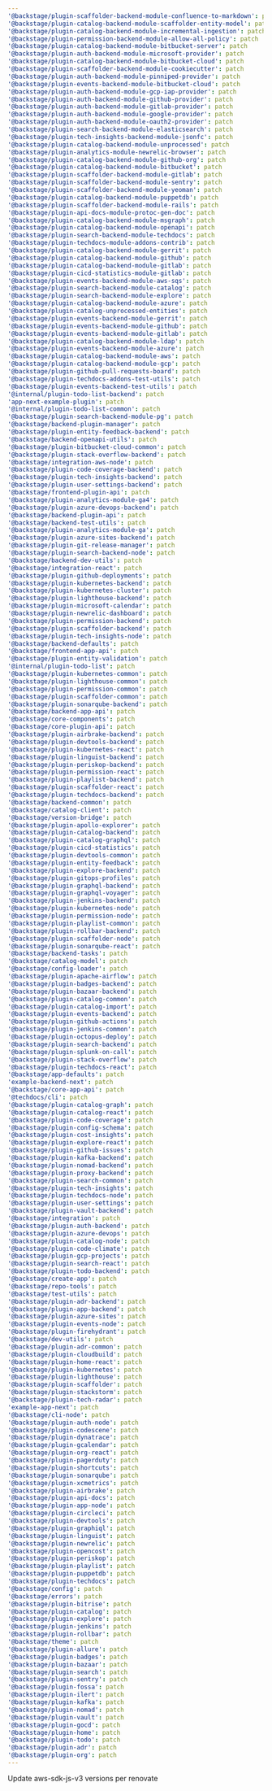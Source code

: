 ```yaml
---
'@backstage/plugin-scaffolder-backend-module-confluence-to-markdown': patch
'@backstage/plugin-catalog-backend-module-scaffolder-entity-model': patch
'@backstage/plugin-catalog-backend-module-incremental-ingestion': patch
'@backstage/plugin-permission-backend-module-allow-all-policy': patch
'@backstage/plugin-catalog-backend-module-bitbucket-server': patch
'@backstage/plugin-auth-backend-module-microsoft-provider': patch
'@backstage/plugin-catalog-backend-module-bitbucket-cloud': patch
'@backstage/plugin-scaffolder-backend-module-cookiecutter': patch
'@backstage/plugin-auth-backend-module-pinniped-provider': patch
'@backstage/plugin-events-backend-module-bitbucket-cloud': patch
'@backstage/plugin-auth-backend-module-gcp-iap-provider': patch
'@backstage/plugin-auth-backend-module-github-provider': patch
'@backstage/plugin-auth-backend-module-gitlab-provider': patch
'@backstage/plugin-auth-backend-module-google-provider': patch
'@backstage/plugin-auth-backend-module-oauth2-provider': patch
'@backstage/plugin-search-backend-module-elasticsearch': patch
'@backstage/plugin-tech-insights-backend-module-jsonfc': patch
'@backstage/plugin-catalog-backend-module-unprocessed': patch
'@backstage/plugin-analytics-module-newrelic-browser': patch
'@backstage/plugin-catalog-backend-module-github-org': patch
'@backstage/plugin-catalog-backend-module-bitbucket': patch
'@backstage/plugin-scaffolder-backend-module-gitlab': patch
'@backstage/plugin-scaffolder-backend-module-sentry': patch
'@backstage/plugin-scaffolder-backend-module-yeoman': patch
'@backstage/plugin-catalog-backend-module-puppetdb': patch
'@backstage/plugin-scaffolder-backend-module-rails': patch
'@backstage/plugin-api-docs-module-protoc-gen-doc': patch
'@backstage/plugin-catalog-backend-module-msgraph': patch
'@backstage/plugin-catalog-backend-module-openapi': patch
'@backstage/plugin-search-backend-module-techdocs': patch
'@backstage/plugin-techdocs-module-addons-contrib': patch
'@backstage/plugin-catalog-backend-module-gerrit': patch
'@backstage/plugin-catalog-backend-module-github': patch
'@backstage/plugin-catalog-backend-module-gitlab': patch
'@backstage/plugin-cicd-statistics-module-gitlab': patch
'@backstage/plugin-events-backend-module-aws-sqs': patch
'@backstage/plugin-search-backend-module-catalog': patch
'@backstage/plugin-search-backend-module-explore': patch
'@backstage/plugin-catalog-backend-module-azure': patch
'@backstage/plugin-catalog-unprocessed-entities': patch
'@backstage/plugin-events-backend-module-gerrit': patch
'@backstage/plugin-events-backend-module-github': patch
'@backstage/plugin-events-backend-module-gitlab': patch
'@backstage/plugin-catalog-backend-module-ldap': patch
'@backstage/plugin-events-backend-module-azure': patch
'@backstage/plugin-catalog-backend-module-aws': patch
'@backstage/plugin-catalog-backend-module-gcp': patch
'@backstage/plugin-github-pull-requests-board': patch
'@backstage/plugin-techdocs-addons-test-utils': patch
'@backstage/plugin-events-backend-test-utils': patch
'@internal/plugin-todo-list-backend': patch
'app-next-example-plugin': patch
'@internal/plugin-todo-list-common': patch
'@backstage/plugin-search-backend-module-pg': patch
'@backstage/backend-plugin-manager': patch
'@backstage/plugin-entity-feedback-backend': patch
'@backstage/backend-openapi-utils': patch
'@backstage/plugin-bitbucket-cloud-common': patch
'@backstage/plugin-stack-overflow-backend': patch
'@backstage/integration-aws-node': patch
'@backstage/plugin-code-coverage-backend': patch
'@backstage/plugin-tech-insights-backend': patch
'@backstage/plugin-user-settings-backend': patch
'@backstage/frontend-plugin-api': patch
'@backstage/plugin-analytics-module-ga4': patch
'@backstage/plugin-azure-devops-backend': patch
'@backstage/backend-plugin-api': patch
'@backstage/backend-test-utils': patch
'@backstage/plugin-analytics-module-ga': patch
'@backstage/plugin-azure-sites-backend': patch
'@backstage/plugin-git-release-manager': patch
'@backstage/plugin-search-backend-node': patch
'@backstage/backend-dev-utils': patch
'@backstage/integration-react': patch
'@backstage/plugin-github-deployments': patch
'@backstage/plugin-kubernetes-backend': patch
'@backstage/plugin-kubernetes-cluster': patch
'@backstage/plugin-lighthouse-backend': patch
'@backstage/plugin-microsoft-calendar': patch
'@backstage/plugin-newrelic-dashboard': patch
'@backstage/plugin-permission-backend': patch
'@backstage/plugin-scaffolder-backend': patch
'@backstage/plugin-tech-insights-node': patch
'@backstage/backend-defaults': patch
'@backstage/frontend-app-api': patch
'@backstage/plugin-entity-validation': patch
'@internal/plugin-todo-list': patch
'@backstage/plugin-kubernetes-common': patch
'@backstage/plugin-lighthouse-common': patch
'@backstage/plugin-permission-common': patch
'@backstage/plugin-scaffolder-common': patch
'@backstage/plugin-sonarqube-backend': patch
'@backstage/backend-app-api': patch
'@backstage/core-components': patch
'@backstage/core-plugin-api': patch
'@backstage/plugin-airbrake-backend': patch
'@backstage/plugin-devtools-backend': patch
'@backstage/plugin-kubernetes-react': patch
'@backstage/plugin-linguist-backend': patch
'@backstage/plugin-periskop-backend': patch
'@backstage/plugin-permission-react': patch
'@backstage/plugin-playlist-backend': patch
'@backstage/plugin-scaffolder-react': patch
'@backstage/plugin-techdocs-backend': patch
'@backstage/backend-common': patch
'@backstage/catalog-client': patch
'@backstage/version-bridge': patch
'@backstage/plugin-apollo-explorer': patch
'@backstage/plugin-catalog-backend': patch
'@backstage/plugin-catalog-graphql': patch
'@backstage/plugin-cicd-statistics': patch
'@backstage/plugin-devtools-common': patch
'@backstage/plugin-entity-feedback': patch
'@backstage/plugin-explore-backend': patch
'@backstage/plugin-gitops-profiles': patch
'@backstage/plugin-graphql-backend': patch
'@backstage/plugin-graphql-voyager': patch
'@backstage/plugin-jenkins-backend': patch
'@backstage/plugin-kubernetes-node': patch
'@backstage/plugin-permission-node': patch
'@backstage/plugin-playlist-common': patch
'@backstage/plugin-rollbar-backend': patch
'@backstage/plugin-scaffolder-node': patch
'@backstage/plugin-sonarqube-react': patch
'@backstage/backend-tasks': patch
'@backstage/catalog-model': patch
'@backstage/config-loader': patch
'@backstage/plugin-apache-airflow': patch
'@backstage/plugin-badges-backend': patch
'@backstage/plugin-bazaar-backend': patch
'@backstage/plugin-catalog-common': patch
'@backstage/plugin-catalog-import': patch
'@backstage/plugin-events-backend': patch
'@backstage/plugin-github-actions': patch
'@backstage/plugin-jenkins-common': patch
'@backstage/plugin-octopus-deploy': patch
'@backstage/plugin-search-backend': patch
'@backstage/plugin-splunk-on-call': patch
'@backstage/plugin-stack-overflow': patch
'@backstage/plugin-techdocs-react': patch
'@backstage/app-defaults': patch
'example-backend-next': patch
'@backstage/core-app-api': patch
'@techdocs/cli': patch
'@backstage/plugin-catalog-graph': patch
'@backstage/plugin-catalog-react': patch
'@backstage/plugin-code-coverage': patch
'@backstage/plugin-config-schema': patch
'@backstage/plugin-cost-insights': patch
'@backstage/plugin-explore-react': patch
'@backstage/plugin-github-issues': patch
'@backstage/plugin-kafka-backend': patch
'@backstage/plugin-nomad-backend': patch
'@backstage/plugin-proxy-backend': patch
'@backstage/plugin-search-common': patch
'@backstage/plugin-tech-insights': patch
'@backstage/plugin-techdocs-node': patch
'@backstage/plugin-user-settings': patch
'@backstage/plugin-vault-backend': patch
'@backstage/integration': patch
'@backstage/plugin-auth-backend': patch
'@backstage/plugin-azure-devops': patch
'@backstage/plugin-catalog-node': patch
'@backstage/plugin-code-climate': patch
'@backstage/plugin-gcp-projects': patch
'@backstage/plugin-search-react': patch
'@backstage/plugin-todo-backend': patch
'@backstage/create-app': patch
'@backstage/repo-tools': patch
'@backstage/test-utils': patch
'@backstage/plugin-adr-backend': patch
'@backstage/plugin-app-backend': patch
'@backstage/plugin-azure-sites': patch
'@backstage/plugin-events-node': patch
'@backstage/plugin-firehydrant': patch
'@backstage/dev-utils': patch
'@backstage/plugin-adr-common': patch
'@backstage/plugin-cloudbuild': patch
'@backstage/plugin-home-react': patch
'@backstage/plugin-kubernetes': patch
'@backstage/plugin-lighthouse': patch
'@backstage/plugin-scaffolder': patch
'@backstage/plugin-stackstorm': patch
'@backstage/plugin-tech-radar': patch
'example-app-next': patch
'@backstage/cli-node': patch
'@backstage/plugin-auth-node': patch
'@backstage/plugin-codescene': patch
'@backstage/plugin-dynatrace': patch
'@backstage/plugin-gcalendar': patch
'@backstage/plugin-org-react': patch
'@backstage/plugin-pagerduty': patch
'@backstage/plugin-shortcuts': patch
'@backstage/plugin-sonarqube': patch
'@backstage/plugin-xcmetrics': patch
'@backstage/plugin-airbrake': patch
'@backstage/plugin-api-docs': patch
'@backstage/plugin-app-node': patch
'@backstage/plugin-circleci': patch
'@backstage/plugin-devtools': patch
'@backstage/plugin-graphiql': patch
'@backstage/plugin-linguist': patch
'@backstage/plugin-newrelic': patch
'@backstage/plugin-opencost': patch
'@backstage/plugin-periskop': patch
'@backstage/plugin-playlist': patch
'@backstage/plugin-puppetdb': patch
'@backstage/plugin-techdocs': patch
'@backstage/config': patch
'@backstage/errors': patch
'@backstage/plugin-bitrise': patch
'@backstage/plugin-catalog': patch
'@backstage/plugin-explore': patch
'@backstage/plugin-jenkins': patch
'@backstage/plugin-rollbar': patch
'@backstage/theme': patch
'@backstage/plugin-allure': patch
'@backstage/plugin-badges': patch
'@backstage/plugin-bazaar': patch
'@backstage/plugin-search': patch
'@backstage/plugin-sentry': patch
'@backstage/plugin-fossa': patch
'@backstage/plugin-ilert': patch
'@backstage/plugin-kafka': patch
'@backstage/plugin-nomad': patch
'@backstage/plugin-vault': patch
'@backstage/plugin-gocd': patch
'@backstage/plugin-home': patch
'@backstage/plugin-todo': patch
'@backstage/plugin-adr': patch
'@backstage/plugin-org': patch
---
```


Update aws-sdk-js-v3 versions per renovate
